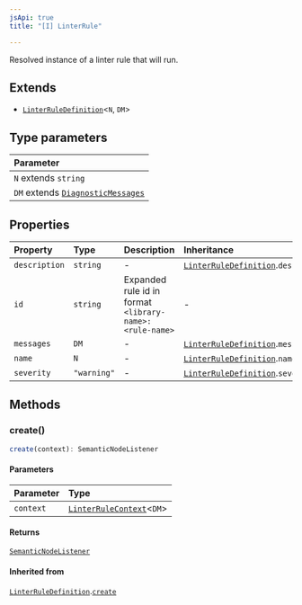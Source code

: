 ```yaml
---
jsApi: true
title: "[I] LinterRule"

---
```

Resolved instance of a linter rule that will run.

## Extends

- [`LinterRuleDefinition`](LinterRuleDefinition.md)<`N`, `DM`\>

## Type parameters

| Parameter |
| :------ |
| `N` extends `string` |
| `DM` extends [`DiagnosticMessages`](DiagnosticMessages.md) |

## Properties

| Property | Type | Description | Inheritance |
| :------ | :------ | :------ | :------ |
| `description` | `string` | - | [`LinterRuleDefinition`](LinterRuleDefinition.md).`description` |
| `id` | `string` | Expanded rule id in format `<library-name>:<rule-name>` | - |
| `messages` | `DM` | - | [`LinterRuleDefinition`](LinterRuleDefinition.md).`messages` |
| `name` | `N` | - | [`LinterRuleDefinition`](LinterRuleDefinition.md).`name` |
| `severity` | `"warning"` | - | [`LinterRuleDefinition`](LinterRuleDefinition.md).`severity` |

## Methods

### create()

```ts
create(context): SemanticNodeListener
```

#### Parameters

| Parameter | Type |
| :------ | :------ |
| `context` | [`LinterRuleContext`](LinterRuleContext.md)<`DM`\> |

#### Returns

[`SemanticNodeListener`](../type-aliases/SemanticNodeListener.md)

#### Inherited from

[`LinterRuleDefinition`](LinterRuleDefinition.md).[`create`](LinterRuleDefinition.md#create)

